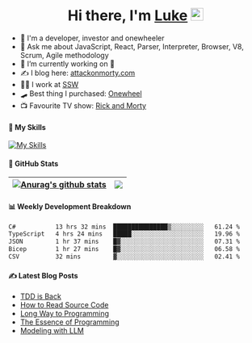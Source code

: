 <div align="center">
   <h1>Hi there, I'm <a href="https://www.linkedin.com/in/luke-mao/">Luke</a> <img src="https://media.giphy.com/media/hvRJCLFzcasrR4ia7z/giphy.gif" width="25px"> </h1>
</div>

- 📣 I'm a developer, investor and onewheeler
- 💬 Ask me about JavaScript, React, Parser, Interpreter, Browser, V8, Scrum, Agile methodology 
- 🔭 I’m currently working on 🤔
- ✍️ I blog here: [attackonmorty.com](https://www.attackonmorty.com/)
- 👨‍💻 I work at [SSW](https://ssw.com.au)
- 🛹 Best thing I purchased: [Onewheel](https://onewheel.com/)
- 📺 Favourite TV show: [Rick and Morty](https://www.imdb.com/title/tt2861424)

#### 🎨 My Skills

[![My Skills](https://skillicons.dev/icons?i=html,css,js,ts,react,redux,remix,nextjs,gatsby,vue,tailwind,webpack,jest,cypress,nodejs,express,dotnet,docker,azure,aws,jenkins,githubactions,git,github,vscode,rider,graphql,bots&theme=light)](https://skillicons.dev)

#### 🐙 GitHub Stats

| <a href="https://github.com/anuraghazra/github-readme-stats"><img align="center" src="https://github-readme-stats.vercel.app/api?username=AttackOnMorty&show_icons=true&rank_icon=percentile&include_all_commits=true&theme=buefy&hide_border=true&hide_title=true" alt="Anurag's github stats" /></a> | <a href="https://github.com/anuraghazra/github-readme-stats"><img align="center" src="https://github-readme-stats.vercel.app/api/top-langs/?username=AttackOnMorty&layout=compact&theme=buefy&hide_border=true&hide_title=true" /></a> |
| ------------- | ------------- |

#### 📊 Weekly Development Breakdown
<!--START_SECTION:waka-->

```txt
C#           13 hrs 32 mins  ███████████████▒░░░░░░░░░   61.24 %
TypeScript   4 hrs 24 mins   █████░░░░░░░░░░░░░░░░░░░░   19.96 %
JSON         1 hr 37 mins    █▓░░░░░░░░░░░░░░░░░░░░░░░   07.31 %
Bicep        1 hr 27 mins    █▓░░░░░░░░░░░░░░░░░░░░░░░   06.58 %
CSV          32 mins         ▓░░░░░░░░░░░░░░░░░░░░░░░░   02.41 %
```

<!--END_SECTION:waka-->

#### ✍️ Latest Blog Posts
<!-- BLOG-POST-LIST:START -->
- [TDD is Back](https://attackonmorty.com/tdd-is-back/)
- [How to Read Source Code](https://attackonmorty.com/how-to-read-source-code/)
- [Long Way to Programming](https://attackonmorty.com/long-way-to-programming/)
- [The Essence of Programming](https://attackonmorty.com/the-essence-of-programming/)
- [Modeling with LLM](https://attackonmorty.com/modeling-with-llm/)
<!-- BLOG-POST-LIST:END -->
